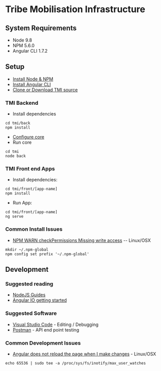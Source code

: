 # Tribe Mobilisation Infrastructure


## System Requirements

- Node 9.8
- NPM 5.6.0
- Angular CLI 1.7.2


## Setup

- [Install Node & NPM](https://nodejs.org/en/)
- [Install Angular CLI](https://github.com/angular/angular-cli/blob/master/README.md#installation)
- [Clone or Download TMI source](https://github.com/scheepers/tmi.git)


### TMI Backend

- Install dependencies
```
cd tmi/back
npm install
```
- [Configure core](./back/README.md)
- Run core
```
cd tmi
node back
```


### TMI Front end Apps

- Install dependencies:
```
cd tmi/front/[app-name]
npm install
```
- Run App:
```
cd tmi/front/[app-name]
ng serve
```


### Common Install Issues

- [NPM WARN checkPermissions Missing write access](https://docs.npmjs.com/getting-started/fixing-npm-permissions)
-- Linux/OSX
```
mkdir ~/.npm-global
npm config set prefix '~/.npm-global'
```


## Development


### Suggested reading

- [NodeJS Guides](https://nodejs.org/en/docs/guides)
- [Angular IO getting started](https://angular.io/guide/quickstart)


### Suggested Software

- [Visual Studio Code](https://www.visualstudio.com/) - Editing / Debugging
- [Postman](https://www.getpostman.com/) - API end point testing


### Common Development Issues

- [Angular does not reload the page when I make changes](https://github.com/guard/listen/wiki/Increasing-the-amount-of-inotify-watchers) - Linux/OSX
```
echo 65536 | sudo tee -a /proc/sys/fs/inotify/max_user_watches
```
